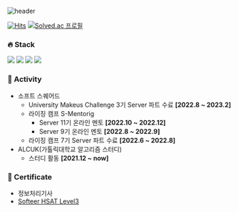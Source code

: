 ![header](https://capsule-render.vercel.app/api?type=waving&color=gradient&customColorList=16&text=Sim%20Jonghan&fontAlign=80&fontAlignY=30&fontSize=40&height=180&desc=Back-End%20Developer&descAlign=84&descAlignY=55&animation=fadeIn)

[![Hits](https://hits.seeyoufarm.com/api/count/incr/badge.svg?url=https%3A%2F%2Fgithub.com%2Fsimhani1%2Fhit-counter&count_bg=%238DBCDD&title_bg=%23555555&icon=github.svg&icon_color=%23E7E7E7&title=hits&edge_flat=false)](https://hits.seeyoufarm.com)
[![Solved.ac 프로필](http://mazassumnida.wtf/api/mini/generate_badge?boj=simhani1)](https://solved.ac/simhani1)
    
### 🔥 Stack

<img src="https://img.shields.io/badge/Spring Boot-6DB33F?style=for-the-badge&logo=Spring&logoColor=white"> <img src="https://img.shields.io/badge/Spring Data JPA-6DB33F?style=for-the-badge&logo=Spring&logoColor=white"> <img src="https://img.shields.io/badge/Spring REST Docs-6DB33F?style=for-the-badge&logo=Spring&logoColor=white">  <img src="https://img.shields.io/badge/JUNIT5-25A162?style=for-the-badge&logo=JUNIT5&logoColor=white">

### 🚀 Activity
- 소프트 스퀘어드
  - University Makeus Challenge 3기 Server 파트 수료 **[2022.8 ~ 2023.2]**
  - 라이징 캠프 S-Mentorig
    - Server 11기 온라인 멘토 **[2022.10 ~ 2022.12]**
    - Server 9기 온라인 멘토 **[2022.8 ~ 2022.9]**
  - 라이징 캠프 7기 Server 파트 수료 **[2022.6 ~ 2022.8]**
- ALCUK(가톨릭대학교 알고리즘 스터디)
  - 스터디 활동 **[2021.12 ~ now]**

### 🪪 Certificate
- 정보처리기사
- [Softeer HSAT Level3](https://softeer.ai/challenge/certification/intro.do)
